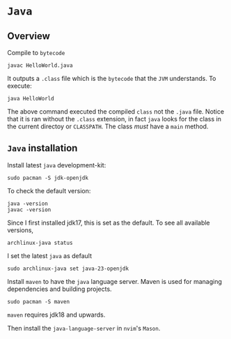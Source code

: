 # `Java`

## Overview

Compile to `bytecode`

```console
javac HelloWorld.java

```

It outputs a `.class` file which is the `bytecode` that the `JVM` understands.
To execute:

```console
java HelloWorld

```

The above command executed the compiled `class` not the `.java` file. Notice that it is ran
without the `.class` extension, in fact `java` looks for the class in the current directoy or 
`CLASSPATH`. The class *must* have a `main` method.


## `Java` installation

Install latest `java` development-kit:

```console
sudo pacman -S jdk-openjdk

```
To check the default version:

```console
java -version
javac -version

```

Since I first installed jdk17, this is set as the default. To see all available versions, 

```console
archlinux-java status

```

I set the latest `java` as default

```console
sudo archlinux-java set java-23-openjdk

```
    
Install `maven` to have the `java` language server. Maven is used for managing
dependencies and building projects.

```console
sudo pacman -S maven

```

`maven` requires jdk18 and upwards.

Then install the `java-language-server` in `nvim`'s `Mason`. 
